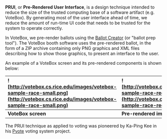 **PRUI**, or **Pre-Rendered User Interface**, is a design technique intended to reduce the size of the trusted computing base of a software artifact (e.g. VoteBox).  By generating most of the user interface ahead of time, we reduce the amount of run-time UI code that needs to be trusted for the system to operate correctly.

In VoteBox, we pre-render ballots using the [Ballot Creator](PrepToolGuide.md) (or "ballot prep tool"). The VoteBox booth software uses the pre-rendered ballot, in the form of a ZIP archive containing only PNG graphics and XML files describing how to show those graphics, to present an interface to the user.

An example of a VoteBox screen and its pre-rendered components is shown below:

| ![http://votebox.cs.rice.edu/images/votebox-sample-race-small.png](http://votebox.cs.rice.edu/images/votebox-sample-race-small.png) | ![http://votebox.cs.rice.edu/images/votebox-sample-race-rects-trans-small.png](http://votebox.cs.rice.edu/images/votebox-sample-race-rects-trans-small.png) |
|:------------------------------------------------------------------------------------------------------------------------------------|:------------------------------------------------------------------------------------------------------------------------------------------------------------|
| **VoteBox screen**                                                                                                                  | **Pre-rendered images and layout**                                                                                                                          |

The PRUI technique as applied to voting was pioneered by Ka-Ping Kee in his [Pvote](http://pvote.org) voting system project.
